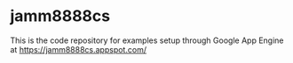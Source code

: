 # jamm8888cs

This is the code repository for examples setup through Google App Engine at https://jamm8888cs.appspot.com/
